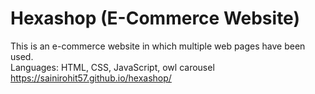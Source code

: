 # Hexashop (E-Commerce Website)
This is an e-commerce website in which multiple web pages have been used.
<br>
Languages: HTML, CSS, JavaScript, owl carousel
<br>
https://sainirohit57.github.io/hexashop/
